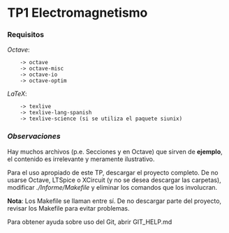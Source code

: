# TP1 Electromagnetismo
### Requisitos
*Octave*: 

		-> octave
		-> octave-misc
		-> octave-io
		-> octave-optim

*LaTeX*:

		-> texlive
		-> texlive-lang-spanish
		-> texlive-science (si se utiliza el paquete siunix)

### *Observaciones*

Hay muchos archivos (p.e. Secciones y en Octave) que sirven de **ejemplo**, el contenido es irrelevante y meramente ilustrativo.

Para el uso apropiado de este TP, descargar el proyecto completo.
De no usarse Octave, LTSpice o XCircuit (y no se desea descargar las carpetas),
modificar *./Informe/Makefile* y eliminar los comandos que los involucran.

**Nota**: 	Los Makefile se llaman entre sí. De no descargar parte del proyecto,
		revisar los Makefile para evitar problemas.
		
Para obtener ayuda sobre uso del Git, abrir GIT_HELP.md
